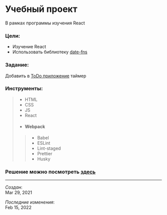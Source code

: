 # Учебный проект
В рамках программы изучения React

### Цели:
- Изучение React
- Использовать библиотеку [date-fns](https://date-fns.org/)

### Задание:
Добавить в [ToDo приложение](https://github.com/IakovlevDmitrii/todo) таймер

### Инструменты:
> - HTML
> - CSS
> - JS
> - React
> - #### Webpack
>> - Babel
>> - ESLint
>> - Lint-staged
>> - Prettier
>> - Husky

### Решение можно посмотреть [здесь](https://todo-independent-of-filtration.vercel.app/)

---
_Создан_:  
Mar 29, 2021

_Последние изменения_:  
Feb 15, 2022

